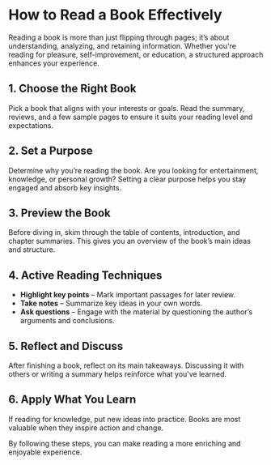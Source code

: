 # How to Read a Book Effectively  

Reading a book is more than just flipping through pages; it’s about understanding, analyzing, and retaining information. Whether you're reading for pleasure, self-improvement, or education, a structured approach enhances your experience.  

## 1. Choose the Right Book  
Pick a book that aligns with your interests or goals. Read the summary, reviews, and a few sample pages to ensure it suits your reading level and expectations.  

## 2. Set a Purpose  
Determine why you’re reading the book. Are you looking for entertainment, knowledge, or personal growth? Setting a clear purpose helps you stay engaged and absorb key insights.  

## 3. Preview the Book  
Before diving in, skim through the table of contents, introduction, and chapter summaries. This gives you an overview of the book’s main ideas and structure.  

## 4. Active Reading Techniques  
- **Highlight key points** – Mark important passages for later review.  
- **Take notes** – Summarize key ideas in your own words.  
- **Ask questions** – Engage with the material by questioning the author’s arguments and conclusions.  

## 5. Reflect and Discuss  
After finishing a book, reflect on its main takeaways. Discussing it with others or writing a summary helps reinforce what you've learned.  

## 6. Apply What You Learn  
If reading for knowledge, put new ideas into practice. Books are most valuable when they inspire action and change.  

By following these steps, you can make reading a more enriching and enjoyable experience.
